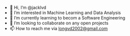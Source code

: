 - 👋 Hi, I’m @jacklvd
- 👀 I’m interested in Machine Learning and Data Analysis
- 🌱 I’m currently learning to becom a Software Engineering
- 💞️ I’m looking to collaborate on any open projects 
- 📫 How to reach me via longvd2002@gmail.com

<!---
jacklvd/jacklvd is a ✨ special ✨ repository because its `README.md` (this file) appears on your GitHub profile.
You can click the Preview link to take a look at your changes.
--->
